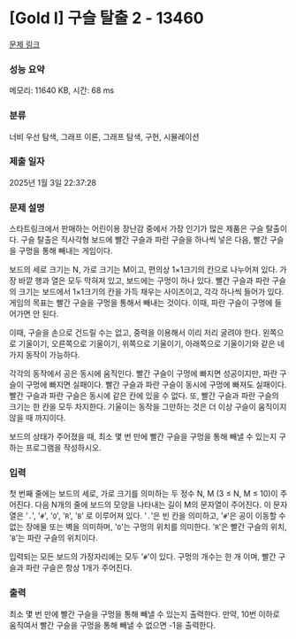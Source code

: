 # [Gold I] 구슬 탈출 2 - 13460 

[문제 링크](https://www.acmicpc.net/problem/13460) 

### 성능 요약

메모리: 11640 KB, 시간: 68 ms

### 분류

너비 우선 탐색, 그래프 이론, 그래프 탐색, 구현, 시뮬레이션

### 제출 일자

2025년 1월 3일 22:37:28

### 문제 설명

<p>스타트링크에서 판매하는 어린이용 장난감 중에서 가장 인기가 많은 제품은 구슬 탈출이다. 구슬 탈출은 직사각형 보드에 빨간 구슬과 파란 구슬을 하나씩 넣은 다음, 빨간 구슬을 구멍을 통해 빼내는 게임이다.</p>

<p>보드의 세로 크기는 N, 가로 크기는 M이고, 편의상 1×1크기의 칸으로 나누어져 있다. 가장 바깥 행과 열은 모두 막혀져 있고, 보드에는 구멍이 하나 있다. 빨간 구슬과 파란 구슬의 크기는 보드에서 1×1크기의 칸을 가득 채우는 사이즈이고, 각각 하나씩 들어가 있다. 게임의 목표는 빨간 구슬을 구멍을 통해서 빼내는 것이다. 이때, 파란 구슬이 구멍에 들어가면 안 된다.</p>

<p>이때, 구슬을 손으로 건드릴 수는 없고, 중력을 이용해서 이리 저리 굴려야 한다. 왼쪽으로 기울이기, 오른쪽으로 기울이기, 위쪽으로 기울이기, 아래쪽으로 기울이기와 같은 네 가지 동작이 가능하다.</p>

<p>각각의 동작에서 공은 동시에 움직인다. 빨간 구슬이 구멍에 빠지면 성공이지만, 파란 구슬이 구멍에 빠지면 실패이다. 빨간 구슬과 파란 구슬이 동시에 구멍에 빠져도 실패이다. 빨간 구슬과 파란 구슬은 동시에 같은 칸에 있을 수 없다. 또, 빨간 구슬과 파란 구슬의 크기는 한 칸을 모두 차지한다. 기울이는 동작을 그만하는 것은 더 이상 구슬이 움직이지 않을 때 까지이다.</p>

<p>보드의 상태가 주어졌을 때, 최소 몇 번 만에 빨간 구슬을 구멍을 통해 빼낼 수 있는지 구하는 프로그램을 작성하시오.</p>

### 입력 

 <p>첫 번째 줄에는 보드의 세로, 가로 크기를 의미하는 두 정수 N, M (3 ≤ N, M ≤ 10)이 주어진다. 다음 N개의 줄에 보드의 모양을 나타내는 길이 M의 문자열이 주어진다. 이 문자열은 '<code>.</code>', '<code>#</code>', '<code>O</code>', '<code>R</code>', '<code>B</code>' 로 이루어져 있다. '<code>.</code>'은 빈 칸을 의미하고, '<code>#</code>'은 공이 이동할 수 없는 장애물 또는 벽을 의미하며, '<code>O</code>'는 구멍의 위치를 의미한다. '<code>R</code>'은 빨간 구슬의 위치, '<code>B</code>'는 파란 구슬의 위치이다.</p>

<p>입력되는 모든 보드의 가장자리에는 모두 '<code>#</code>'이 있다. 구멍의 개수는 한 개 이며, 빨간 구슬과 파란 구슬은 항상 1개가 주어진다.</p>

### 출력 

 <p>최소 몇 번 만에 빨간 구슬을 구멍을 통해 빼낼 수 있는지 출력한다. 만약, 10번 이하로 움직여서 빨간 구슬을 구멍을 통해 빼낼 수 없으면 -1을 출력한다.</p>

